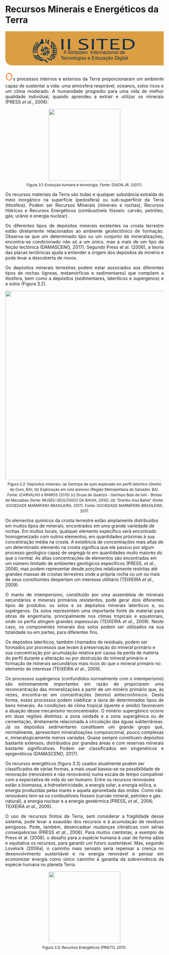 
# **Recursos Minerais e Energéticos da Terra**

<style>
p.combinado:first-letter { 
    color: #F5843A; 
    font-size:xx-large; 
}
</style>

![Legenda](../img/capitulo.png)




<p class="combinado" style="text-align: justify;">
Os processos internos e externos da Terra proporcionaram um ambiente capaz de sustentar a vida: uma atmosfera respirável, oceanos, solos ricos e um clima moderado. A
humanidade progrediu para uma vida de melhor qualidade individual, quando aprendeu
a extrair e utilizar os minerais (PRESS <em>et al</em>., 2006).
<p>


<center><img src="../imagens/image003.jpg" style="width:228px;height:228px"/>
<br> <small>Figura 3.1: Evolução humana e tecnologia. Fonte: DIXON JR. (2017). </small> </center>



<p style="text-align: justify;">
Os recursos materiais da Terra são todas e qualquer substância extraída do meio inorgânico na
superfície (pedosfera) ou sub-superfície da Terra (litosfera). Podem ser Recursos Minerais (minerais
e rochas), Recursos Hídricos e Recursos Energéticos (combustíveis fósseis: carvão, petróleo, gás;
urânio e energia nuclear).
<p>

<p style="text-align: justify;">
Os diferentes tipos de depósitos minerais existentes na crosta terrestre estão diretamente
relacionados ao ambiente geotectônico de formação. Observa-se que um determinado tipo ou um
conjunto de mineralizações, encontra-se condicionado não só a um único, mas a mais de um tipo de
feição tectônica (DAMASCENO, 2017). Segundo Press et al. (2006), a teoria das placas tectônicas
ajuda a entender a origem dos depósitos de minério e pode levar a descoberta de novos.
<p>


<p style="text-align: justify;">
Os depósitos minerais terrestres podem estar associados aos diferentes tipos de rochas (ígneas,
metamórficas e sedimentares) que compõem a litosfera, bem como a depósitos (sedimentares,
lateríticos e supérgenos) e a solos (Figura 3.2).
<p>

<center><img src="../imagens/image004-2.png" style="width:1200px;height:600px"/>
<br> <small>Figura 3.2: Depósitos minerais: (a) Garimpo de ouro explorado em perfil laterítico (Gentio do Ouro,
BA); (b) Exploração em solo arenoso (Região Metropolitana de Salvador, BA). Fonte: (CARVALHO
e RAMOS (2010) (c) Drusa de Quartzo - Garimpo Bojo do Ioiô - Brotas de Macaúbas (fonte:
MUSEU GEOLÓGICO DA BAHIA, 2010); (d) “Granito Azul Bahia” (fonte: SOCIEDADE MARMÍFERA
BRASILEIRA, 2017).
Fonte: SOCIEDADE MARMÍFERA BRASILEIRA, 2017. </small> </center>

<p style="text-align: justify;">

Os elementos químicos da crosta terrestre estão amplamente distribuídos em muitos tipos de
minerais, encontrados em uma grande variedade de rochas. Em muitos locais, qualquer elemento
específico será encontrado homogeneizado com outros elementos, em quantidades próximas à
sua concentração média na crosta. A existência de concentrações mais altas de um determinado
elemento na crosta significa que ele passou por algum processo geológico capaz de segregá-lo em
quantidades muito maiores do que o normal. As altas concentrações de elementos são encontradas
em um número limitado de ambientes geológicos específicos (PRESS, <em>et al</em>., 2006), mas podem
representar desde porções relativamente restritas até grandes massas de crostas terrestres onde a
própria rocha ou um ou mais de seus constituintes despertam um interesse utilitário (TEIXEIRA <em>et
al</em>., 2009).
<p>



<p style="text-align: justify;">
O manto de intemperismo, constituído por uma assembleia de minerais secundários e minerais
primários resistentes, pode gerar dois diferentes tipos de produtos: os solos e os depósitos minerais
lateríticos e, ou supérgenos. Os solos representam uma importante fonte de material para obras
de engenharia, principalmente nos climas tropicais e equatoriais, onde os perfis atingem grandes
espessuras (TEIXEIRA <em>et al</em>., 2009). Neste caso, os componentes minerais dos solos podem ser
utilizados na sua totalidade ou em partes, para diferentes fins.

<p>



<p style="text-align: justify;">

Os depósitos lateríticos, também chamados de residuais, podem ser formados por processos
que levam à preservação do mineral primário e sua concentração por acumulação relativa por causa
da perda de matéria do perfil durante a alteração ou por destruição do mineral primário e formação
de minerais secundários mais ricos do que o mineral primário no elemento de interesse (TEIXEIRA
<em>et al</em>., 2009).
<p>



<p style="text-align: justify;">
Os processos supérgenos (confundidos normalmente com o intemperismo) são extremamente
importantes em razão de propiciarem uma reconcentração das mineralizações a partir de um minério
primário que, às vezes, encontra-se em concentrações (teores) antieconômicos. Desta forma, esses
processos podem viabilizar a lavra de determinados tipos de bens minerais. As condições de
clima tropical (quente e úmido) favorecem a atuação desse mecanismo reconcentrador. O minério
supergênico ocorre em duas regiões distintas: a zona oxidada e a zona supergênica ou de cementação,
diretamente relacionada à circulação das águas subterrâneas. Já os depósitos sedimentares
constituem um grande grupo que, normalmente, apresentam mineralizações composicional, pouco
complexas e, mineralogicamente menos variadas. Quase sempre constituem depósitos bastante
extensos, distribuídos por grandes áreas e com reservas minerais bastante significativas. Podem ser
classificados em singenéticos e epigenéticos (DAMASCENO, 2017).
<p>



<p style="text-align: justify;">

Os recursos energéticos (figura 3.3) usados atualmente podem ser classificados de várias formas,
a mais usual baseia-se na possibilidade de renovação (renováveis e não renováveis) numa escala
de tempo compatível com a expectativa de vida do ser humano. Entre os recursos renováveis estão
a biomassa, a hidroeletricidade, a energia solar, a energia eólica, a energia produzidas pelas marés
e aquela aproveitada das ondas. Como não renováveis tem-se os combustíveis fósseis (carvão
mineral, petróleo e gás natural), a energia nuclear e a energia geotérmica (PRESS, <em>et al</em>., 2006;
TEIXEIRA <em>et al</em>., 2009).<p>



<p style="text-align: justify;">
O uso de recursos finitos da Terra, sem considerar a fragilidade desse sistema, pode levar
a exaustão dos recursos e à acumulação de resíduos perigosos. Pode, também, desencadear
mudanças climáticas com sérias consequências (PRESS <em>et al</em>., 2006). Para muitos cientistas, a
exemplo de Press et al. (2006), o desafio para a espécie humana é usar de forma sábia e equitativa
os recursos, para garantir um futuro sustentável. Mas, segundo Lovelock (2006a), o caminho mais
sensato seria repensar a crença no desenvolvimento sustentável e na energia renovável e pensar
em economizar energia como único caminho à garantia da sobrevivência da espécie humana no
planeta Terra.
<p>

<center><img src="../imagens/image008.jpg" style="width:228px;height:228px"/>
<br> <small>Figura 3.3: Recursos Energéticos (PRIETO, 2011). </small> </center>




<p style="text-align: justify;">


<p>



<p style="text-align: justify;">


<p>



<p style="text-align: justify;">


<p>



<p style="text-align: justify;">


<p>



<p style="text-align: justify;">


<p>



<p style="text-align: justify;">


<p>




